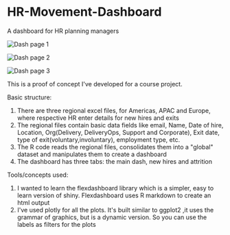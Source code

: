 # HR-Movement-Dashboard
A dashboard for HR planning managers

![Dash page 1](https://miro.medium.com/max/2732/1*WYoCD5vOFu6mRjBkXjDYTQ.png)

![Dash page 2](https://miro.medium.com/max/2732/1*3Pz0TmNq_gpGVd2xqxfeIQ.png)

![Dash page 3](https://miro.medium.com/max/2732/1*AReJW67a_fhDHc8PdZne3w.png)

This is a proof of concept I've developed for a course project.

Basic structure:
1. There are three regional excel files, for Americas, APAC and Europe, where respective HR enter details for new hires and exits
2. The regional files contain basic data fields like email, Name, Date of hire, Location, Org(Delivery, DeliveryOps, Support and Corporate), Exit date, type of exit(voluntary,involuntary), employment type, etc.
3. The R code reads the regional files, consolidates them into a "global" dataset and manipulates them to create a dashboard
4. The dashboard has three tabs: the main dash, new hires and attrition


Tools/concepts used:
1. I wanted to learn the flexdashboard library which is a simpler, easy to learn version of shiny. Flexdashboard uses R markdown to create an html output
2. I've used plotly for all the plots. It's built similar to ggplot2 ,it uses the grammar of graphics, but is a dynamic version. So you can use the labels as filters for the plots

